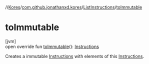 //[Kores](../../../index.md)/[com.github.jonathanxd.kores](../index.md)/[ListInstructions](index.md)/[toImmutable](to-immutable.md)

# toImmutable

[jvm]\
open override fun [toImmutable](to-immutable.md)(): [Instructions](../-instructions/index.md)

Creates a immutable [Instructions](../-instructions/index.md) with elements of this [Instructions](../-instructions/index.md).
